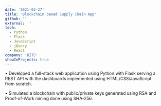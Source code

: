 ```yaml
---
date: '2021-03-27'
title: 'Blockchain based Supply Chain App'
github: ''
external: ''
tech:
  - Python
  - Flask
  - JavaScript
  - jQuery
  - React
company: 'BITS'
showInProjects: true
---
```


• Developed a full-stack web application using Python with Flask serving a REST API with the dashboards
implemented using HTML/CSS/JavaScript from scratch.

• Simulated a blockchain with public/private keys generated using RSA and Proof-of-Work mining done using
SHA-256.